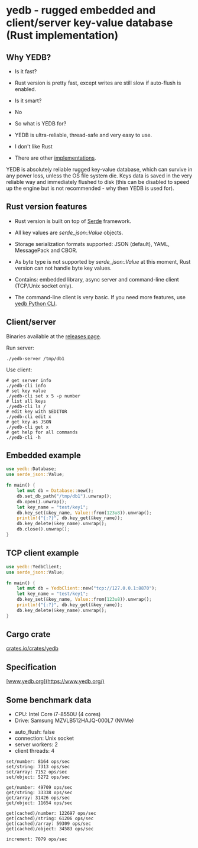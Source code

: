 # yedb - rugged embedded and client/server key-value database (Rust implementation)

## Why YEDB?

- Is it fast?
- Rust version is pretty fast, except writes are still slow if auto-flush is
  enabled.

- Is it smart?
- No

- So what is YEDB for?
- YEDB is ultra-reliable, thread-safe and very easy to use.

- I don't like Rust
- There are other [implementations](https://www.yedb.org).

YEDB is absolutely reliable rugged key-value database, which can survive in any
power loss, unless the OS file system die. Keys data is saved in the very
reliable way and immediately flushed to disk (this can be disabled to speed up
the engine but is not recommended - why then YEDB is used for).

## Rust version features

- Rust version is built on top of [Serde](https://serde.rs) framework.

- All key values are *serde_json::Value* objects.

- Storage serialization formats supported: JSON (default), YAML, MessagePack
  and CBOR.

- As byte type is not supported by *serde_json::Value* at this moment, Rust
  version can not handle byte key values.

- Contains: embedded library, async server and command-line client (TCP/Unix
  socket only).

- The command-line client is very basic. If you need more features, use [yedb
  Python CLI](https://github.com/alttch/yedb-py).

## Client/server

Binaries available at the [releases
page](https://github.com/alttch/yedb-rs/releases).

Run server:

```
./yedb-server /tmp/db1
```

Use client:

```
# get server info
./yedb-cli info
# set key value
./yedb-cli set x 5 -p number
# list all keys
./yedb-cli ls /
# edit key with $EDITOR
./yedb-cli edit x
# get key as JSON
./yedb-cli get x
# get help for all commands
./yedb-cli -h
```

## Embedded example

```rust
use yedb::Database;
use serde_json::Value;

fn main() {
    let mut db = Database::new();
    db.set_db_path("/tmp/db1").unwrap();
    db.open().unwrap();
    let key_name = "test/key1";
    db.key_set(&key_name, Value::from(123u8)).unwrap();
    println!("{:?}", db.key_get(&key_name));
    db.key_delete(&key_name).unwrap();
    db.close().unwrap();
}
```

## TCP client example

```rust
use yedb::YedbClient;
use serde_json::Value;

fn main() {
    let mut db = YedbClient::new("tcp://127.0.0.1:8870");
    let key_name = "test/key1";
    db.key_set(&key_name, Value::from(123u8)).unwrap();
    println!("{:?}", db.key_get(&key_name));
    db.key_delete(&key_name).unwrap();
}
```

## Cargo crate

[crates.io/crates/yedb](https://crates.io/crates/yedb)

## Specification

[www.yedb.org](https://www.yedb.org/)

## Some benchmark data

* CPU: Intel Core i7-8550U (4 cores)
* Drive: Samsung MZVLB512HAJQ-000L7 (NVMe)

- auto\_flush: false
- connection: Unix socket
- server workers: 2
- client threads: 4

```
set/number: 8164 ops/sec
set/string: 7313 ops/sec
set/array: 7152 ops/sec
set/object: 5272 ops/sec

get/number: 49709 ops/sec
get/string: 33338 ops/sec
get/array: 31426 ops/sec
get/object: 11654 ops/sec

get(cached)/number: 122697 ops/sec
get(cached)/string: 61206 ops/sec
get(cached)/array: 59309 ops/sec
get(cached)/object: 34583 ops/sec

increment: 7079 ops/sec
```
